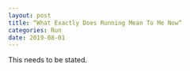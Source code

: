 ```yaml
---
layout: post
title: “What Exactly Does Running Mean To Me Now“
categories: Run
date: 2019-08-01
---
```


This needs to be stated.
